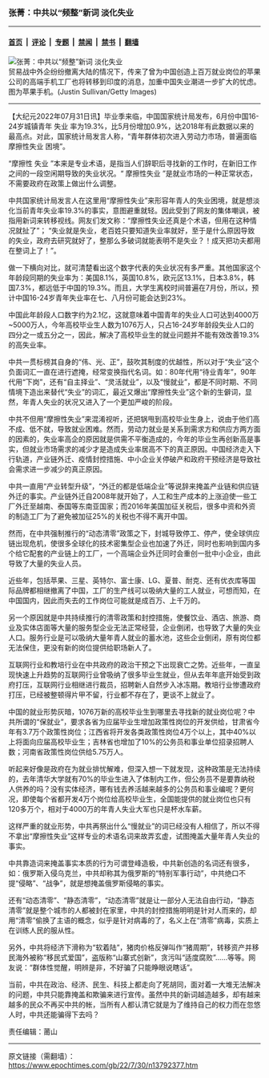 ### 张菁：中共以“频整”新词 淡化失业

---

#### [首页](../../../..?n13792377) &nbsp;|&nbsp; [评论](../../../../../epoch-comment?n13792377) &nbsp;|&nbsp; [专题](../../../../../epoch-special?n13792377) &nbsp;|&nbsp; [禁闻](../../../../../epoch-news?n13792377) &nbsp;|&nbsp; [禁书](../../../../../books?n13792377) &nbsp;|&nbsp; [翻墙](https://github.com/gfw-breaker/nogfw/blob/master/README.md?n13792377)


<div><img alt="张菁：中共以“频整”新词 淡化失业" class="attachment-djy_600_400 size-djy_600_400 wp-post-image" src="https://i.epochtimes.com/assets/uploads/2018/12/GettyImages-869820440-600x400.jpg"/>
<div class="caption">
 贸易战中外企纷纷撤离大陆的情况下，传来了曾为中国创造上百万就业岗位的苹果公司的高端手机工厂也将转移到印度的消息，加重中国失业潮进一步扩大的忧虑。图为苹果手机。(Justin Sullivan/Getty Images)
</div></div><hr/><div class="post_content" id="artbody" itemprop="articleBody">
 <!-- article content begin -->
 <p>
  【大纪元2022年07月31日讯】毕业季来临，中国国家统计局发布，6月份中国16-24岁城镇青年
  <ok href="https://www.epochtimes.com/gb/tag/%E5%A4%B1%E4%B8%9A.html">
   失业
  </ok>
  率为19.3%，比5月份增加0.9%，达2018年有此数据以来的最高点。对此，国家统计局发言人称，“青年群体初次进入劳动力市场，普遍面临
  <ok href="https://www.epochtimes.com/gb/tag/%E6%91%A9%E6%93%A6%E6%80%A7%E5%A4%B1%E4%B8%9A.html">
   摩擦性失业
  </ok>
  困境”。
 </p>
 <p>
  “摩擦性
  <ok href="https://www.epochtimes.com/gb/tag/%E5%A4%B1%E4%B8%9A.html">
   失业
  </ok>
  ”本来是专业术语，是指当人们辞职后寻找新的工作时，在新旧工作之间的一段空闲期导致的失业状况。“
  <ok href="https://www.epochtimes.com/gb/tag/%E6%91%A9%E6%93%A6%E6%80%A7%E5%A4%B1%E4%B8%9A.html">
   摩擦性失业
  </ok>
  ”是就业市场的一种正常状态，不需要政府在政策上做出什么调整。
 </p>
 <p>
  中共国家统计局发言人在这里用“摩擦性失业”来形容年青人的失业困境，就是想淡化当前青年失业率19.3%的事实，意图避重就轻。因此受到了网友的集体嘲讽，被指用新词来转移视线。网友们发文称：“摩擦性失业还真是个术语，但用在这种情况就扯了”； “失业就是失业，老百姓只要知道失业率就好，至于是什么原因导致的失业，政府去研究就好了，整那么多破词就能表明不是失业？！成天把功夫都用在整词上了！”。
 </p>
 <p>
  做一下横向对比，就可清楚看出这个数字代表的失业状况有多严重。其他国家这个年龄段同期的失业率为：美国8.1%，英国10.8%，欧元区13.1%，日本3.8%，韩国7.3%，都远低于中国的19.3%。而且，大学生离校时间普遍在7月份，所以，预计中国16-24岁青年失业率在七、八月份可能会达到23%。
 </p>
 <p>
  中国此年龄段人口数字约为2.1亿，这就意味着中国青年的失业人口可达到4000万~5000万人，今年高校毕业生人数为1076万人，只占16-24岁年龄段失业人口的四分之一或五分之一，因此，解决了高校毕业生的就业问题并不能有效改善19.3%的高失业率。
 </p>
 <p>
  中共一贯标榜其自身的“伟、光、正”，鼓吹其制度的优越性，所以对于“失业”这个负面词汇一直在进行遮掩，经常变换指代名词。如：80年代用“待业青年”，90年代用“下岗”，还有“自主择业”、“灵活就业”，以及“慢就业”，都是不同时期、不同情境下造出来替代“失业”的词汇，最近又爆出“摩擦性失业”这个新的生僻词，显然，年青人失业的状况又进入了一个更加严峻的阶段。
 </p>
 <p>
  中共不但用“摩擦性失业”来混淆视听，还把锅甩到高校毕业生身上，说由于他们高不成、低不就，导致就业困难。然而，劳动力就业是关系到需求方和供应方两方面的因素的，失业率高企的原因就是供需不平衡造成的，今年的毕业生再创新高是事实，但就业市场需求的减少才是造成失业率居高不下的真正原因。中国经济走入下行轨道，产业链外迁、疫情封控措施、中小企业关停破产和政府干预经济是导致社会需求进一步减少的真正原因。
 </p>
 <p>
  中共一直用“产业转型升级”，“外迁的都是低端企业”等说辞来掩盖产业链和供应链外迁的事实。产业链外迁自2008年就开始了，人工和生产成本的上涨迫使一些工厂外迁至越南、泰国等东南亚国家；而2016年美国加征关税后，很多中资和外资的制造工厂为了避免被加征25%的关税也不得不离开中国。
 </p>
 <p>
  然而，在中共强制推行的“动态清零”政策之下，封城导致停工、停产，使全球供应链出现危机，使很多全球化的技术密集型企业也加速了外迁，同时也影响到国内多个给它配套的产业链上的工厂，一个高端企业外迁同时会重创一批中小企业，由此导致了大量的失业人员。
 </p>
 <p>
  近些年，包括苹果、三星、英特尔、富士康、LG、夏普、耐克、还有优衣库等国际品牌都相继撤离了中国，工厂的生产线可以吸纳大量的工人就业，可想而知，在中国国内，因此而失去的工作岗位可能就是成百万、上千万的。
 </p>
 <p>
  另一个原因就是中共持续推行的清零政策和封控措施，使餐饮业、酒店、旅游、商业及实体店面等大量的服务型企业无法正常经营，企业倒闭，也导致了大量的失业人口。服务行业是可以吸纳大量年青人就业的蓄水池，这些企业倒闭，原有岗位都无法保住，更没有新的岗位提供给职场新人了。
 </p>
 <p>
  互联网行业和教培行业在中共政府的政治干预之下出现衰亡之势。近些年，一直呈现快速上升趋势的互联网行业曾吸纳了很多毕业生就业，但从去年年底开始受到政府打压，互联网行业相继进行裁员，招聘新人自然步入冰冻期。教培行业惨遭政府打压，已经被整顿得片甲不留，行业都不存在了，更谈不上就业了。
 </p>
 <p>
  中国的就业形势灰暗，1076万新的高校毕业生到哪里去寻找新的就业岗位呢？中共所谓的“保就业”，要求各省为应届毕业生增加政策性岗位的开发供给，甘肃省今年有3.7万个政策性岗位；江西省将开发各类政策性岗位4万个以上，其中40%以上将面向应届高校毕业生；吉林省也增加了10%的公务员和事业单位招录招聘人数；河南省政策性岗位供给5.75万人。
 </p>
 <p>
  听起来好像是政府在为就业排忧解难，但深入想一下就发现，这种政策是无法持续的，去年清华大学就有70%的毕业生进入了体制内工作，但公务员不是要靠纳税人供养的吗？没有实体经济，哪有钱去养活越来越多的公务员和事业编呢？更何况，即使每个省都开发4万个岗位给高校毕业生，全国能提供的就业岗位也只有120多万个，相对于4000万的年青人失业大军也只是杯水车薪。
 </p>
 <p>
  这样严重的就业形势，中共再祭出什么“慢就业”的词已经没有人相信了，所以不得不拿出“摩擦性失业”这样专业的术语名词来故弄玄虚，试图掩盖大量年青人失业的事实。
 </p>
 <p>
  中共靠造词来掩盖事实本质的行为可谓登峰造极，中共新创造的名词还有很多，如：俄罗斯入侵乌克兰，中共却称其为俄罗斯的“特别军事行动”，中共绝口不提“侵略”、“战争”，就是想掩盖俄罗斯侵略的事实。
 </p>
 <p>
  还有“动态清零”、“静态清零”，“动态清零”就是让一部分人无法自由行动，“静态清零”就是整个城市的人都被封在家里，中共的封控措施明明是针对人而来的，却用“清零”偷换了主语的概念，似乎是针对病毒的了，名义上在“清零”病毒，实质上在训练人民的服从性。
 </p>
 <p>
  另外，中共将经济下滑称为“软着陆”，猪肉价格反弹叫作“猪周期”，转移资产并移民海外被称“移民式爱国”，盗版称“山寨式创新”，贪污叫“适度腐败”……等等。网友说：“群体性觉醒，明辨是非，不好骗了只能睁眼说瞎话”。
 </p>
 <p>
  当前，中共在政治、经济、民生、科技上都走向了死胡同，面对着一大堆无法解决的问题，中共只能靠掩盖和欺骗来进行宣传。虽然中共的新词越造越多，却有越来越多的民众不再买中共的帐，当所有人都认清它就是为了维持自己的权力而在忽悠人时，中共还能骗得下去吗？
 </p>
 <p>
  责任编辑：莆山
 </p>
 <!-- article content end -->
 <div id="below_article_ad">
 </div>
</div>


---

原文链接（需翻墙）：https://www.epochtimes.com/gb/22/7/30/n13792377.htm